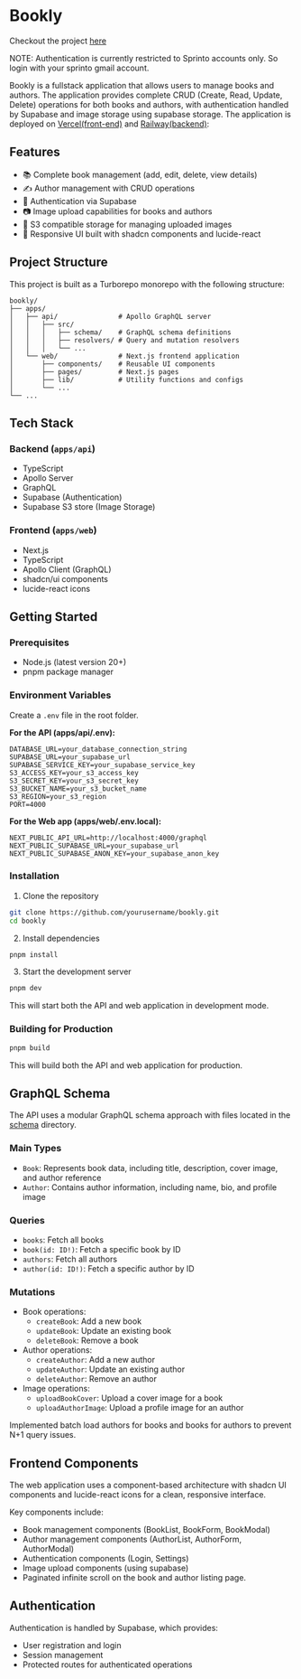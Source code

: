 # Bookly

Checkout the project [here](https://bookly-web-hazel.vercel.app/home)

NOTE: Authentication is currently restricted to Sprinto accounts only. So login with your sprinto gmail account.

Bookly is a fullstack application that allows users to manage books and authors. The application provides complete CRUD (Create, Read, Update, Delete) operations for both books and authors, with authentication handled by Supabase and image storage using supabase storage. The application is deployed on [Vercel(front-end)](https://vercel.com/) and [Railway(backend)](https://railway.com/):

## Features

- 📚 Complete book management (add, edit, delete, view details)
- ✍️ Author management with CRUD operations
- 🔐 Authentication via Supabase
- 📷 Image upload capabilities for books and authors
- 💾 S3 compatible storage for managing uploaded images
- 📱 Responsive UI built with shadcn components and lucide-react

## Project Structure

This project is built as a Turborepo monorepo with the following structure:

```
bookly/
├── apps/
│   ├── api/               # Apollo GraphQL server
│   │   ├── src/
│   │   │   ├── schema/    # GraphQL schema definitions
│   │   │   ├── resolvers/ # Query and mutation resolvers
│   │   │   └── ...
│   └── web/               # Next.js frontend application
│       ├── components/    # Reusable UI components
│       ├── pages/         # Next.js pages
│       ├── lib/           # Utility functions and configs
│       └── ...
└── ...
```

## Tech Stack

### Backend (`apps/api`)
- TypeScript
- Apollo Server
- GraphQL
- Supabase (Authentication)
- Supabase S3 store (Image Storage)


### Frontend (`apps/web`)
- Next.js
- TypeScript
- Apollo Client (GraphQL)
- shadcn/ui components
- lucide-react icons

## Getting Started

### Prerequisites

- Node.js (latest version 20+)
- pnpm package manager

### Environment Variables

Create a `.env` file in the root folder.

**For the API (apps/api/.env):**
```
DATABASE_URL=your_database_connection_string
SUPABASE_URL=your_supabase_url
SUPABASE_SERVICE_KEY=your_supabase_service_key
S3_ACCESS_KEY=your_s3_access_key
S3_SECRET_KEY=your_s3_secret_key
S3_BUCKET_NAME=your_s3_bucket_name
S3_REGION=your_s3_region
PORT=4000
```

**For the Web app (apps/web/.env.local):**
```
NEXT_PUBLIC_API_URL=http://localhost:4000/graphql
NEXT_PUBLIC_SUPABASE_URL=your_supabase_url
NEXT_PUBLIC_SUPABASE_ANON_KEY=your_supabase_anon_key
```

### Installation

1. Clone the repository
```sh
git clone https://github.com/yourusername/bookly.git
cd bookly
```

2. Install dependencies
```sh
pnpm install
```

3. Start the development server
```sh
pnpm dev
```

This will start both the API and web application in development mode.

### Building for Production

```sh
pnpm build
```

This will build both the API and web application for production.

## GraphQL Schema

The API uses a modular GraphQL schema approach with files located in the [schema](apps/api/src/schema) directory.

### Main Types

- `Book`: Represents book data, including title, description, cover image, and author reference
- `Author`: Contains author information, including name, bio, and profile image

### Queries

- `books`: Fetch all books
- `book(id: ID!)`: Fetch a specific book by ID
- `authors`: Fetch all authors
- `author(id: ID!)`: Fetch a specific author by ID

### Mutations

- Book operations:
  - `createBook`: Add a new book
  - `updateBook`: Update an existing book
  - `deleteBook`: Remove a book
- Author operations:
  - `createAuthor`: Add a new author
  - `updateAuthor`: Update an existing author
  - `deleteAuthor`: Remove an author
- Image operations:
  - `uploadBookCover`: Upload a cover image for a book
  - `uploadAuthorImage`: Upload a profile image for an author

Implemented batch load authors for books and books for authors to prevent N+1 query issues.

## Frontend Components

The web application uses a component-based architecture with shadcn UI components and lucide-react icons for a clean, responsive interface.

Key components include:

- Book management components (BookList, BookForm, BookModal)
- Author management components (AuthorList, AuthorForm, AuthorModal)
- Authentication components (Login, Settings)
- Image upload components (using supabase)
- Paginated infinite scroll on the book and author listing page.

## Authentication

Authentication is handled by Supabase, which provides:
- User registration and login
- Session management
- Protected routes for authenticated operations

